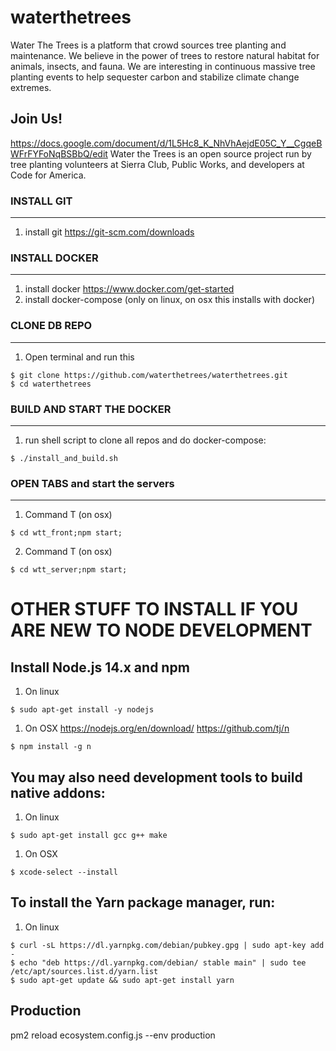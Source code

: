 # waterthetrees
Water The Trees is a platform that crowd sources tree planting and maintenance. We believe in the power of trees to restore natural habitat for animals, insects, and fauna. We are interesting in continuous massive tree planting events to help sequester carbon and stabilize climate change extremes.

## Join Us!
https://docs.google.com/document/d/1L5Hc8_K_NhVhAejdE05C_Y__CgqeBWFrFYFoNqBSBbQ/edit
Water the Trees is an open source project run by tree planting volunteers at Sierra Club, Public Works, and developers at Code for America.


### INSTALL GIT
-------------
1. install git https://git-scm.com/downloads

### INSTALL DOCKER
-------------
1. install docker https://www.docker.com/get-started
2. install docker-compose (only on linux, on osx this installs with docker)

### CLONE DB REPO
-------------
1. Open terminal and run this
```shell
$ git clone https://github.com/waterthetrees/waterthetrees.git
$ cd waterthetrees
```

### BUILD AND START THE DOCKER
---------------
1. run shell script to clone all repos and do docker-compose: 
```shell
$ ./install_and_build.sh
```

### OPEN TABS and start the servers
---------------
1. Command T (on osx)
```shell
$ cd wtt_front;npm start;
```
2. Command T (on osx)
```shell
$ cd wtt_server;npm start;
```


# OTHER STUFF TO INSTALL IF YOU ARE NEW TO NODE DEVELOPMENT
## Install Node.js 14.x and npm

1. On linux
```
$ sudo apt-get install -y nodejs
```
1. On OSX
https://nodejs.org/en/download/
https://github.com/tj/n
```
$ npm install -g n
```

## You may also need development tools to build native addons:

1. On linux
```
$ sudo apt-get install gcc g++ make
```

1. On OSX
```
$ xcode-select --install
```

## To install the Yarn package manager, run:
1. On linux
```
$ curl -sL https://dl.yarnpkg.com/debian/pubkey.gpg | sudo apt-key add -
$ echo "deb https://dl.yarnpkg.com/debian/ stable main" | sudo tee /etc/apt/sources.list.d/yarn.list
$ sudo apt-get update && sudo apt-get install yarn
```


## Production 
pm2 reload ecosystem.config.js --env production
